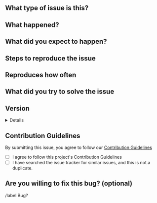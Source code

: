 <!--
  This issue template is for bug reports.
	There are other issue templates for feature requests and refactor proposals,
	so please use them if this is not a bug report.

	Also, you don't need to prefix the issue title with "Bug:", because it's
	managed by issue labels.
-->

<!-- 💖 Thanks for taking the time to fill out this bug report!
💁 Having trouble with deployment? [Ask the support chat.](https://matrix.to/#/#firefish-community:nitro.chat)
🔒 Found a security vulnerability? [Please disclose it responsibly.](https://firefish.dev/firefish/firefish/-/blob/develop/SECURITY.md)
🤝 By submitting this issue, you agree to follow our [Contribution Guidelines.](https://firefish.dev/firefish/firefish/-/blob/develop/CONTRIBUTING.md) -->

## What type of issue is this?
<!-- If this happens on your device and has to do with the user interface, it's client-side. If this happens on either with the API or the backend, or you got a server-side error in the client, it's server-side. -->

<!-- Uncomment (remove surrounding arrow signs) the following line(s) to specify the category of this issue. -->
<!-- /label Server -->
<!-- /label Client -->
<!-- /label Mobile -->
<!-- /label Third-party-client -->
<!-- /label Docs -->
<!-- /label "Build from source" -->
<!-- /label Container -->
<!-- /label "Firefish API" -->
<!-- /label "Mastodon API" -->

## What happened?
<!-- Please give us a brief description of what happened. -->


## What did you expect to happen?
<!-- Please give us a brief description of what you expected to happen. -->


## Steps to reproduce the issue
<!-- Please describe how to reproduce this issue (preferably, in a ordered list) -->


## Reproduces how often
<!-- Is it always reproducible, or is it conditional/probabilistic ? -->


## What did you try to solve the issue
<!-- Not to repeat the same thing, let us share what you have tried so far. -->


## Version
<!-- What version of firefish is your instance running? You can find this by the instance information page. -->


<details>

### Instance
<!-- What instance of firefish are you using? -->


### What browser are you using? (client-side issues only)


### What operating system are you using? (client-side issues only)


### How do you deploy Firefish on your server? (server-side issues only)


### What operating system are you using? (Server-side issues only)


### Relevant log output
<!-- Please copy and paste any relevant log output. -->


</details>

## Contribution Guidelines
By submitting this issue, you agree to follow our [Contribution Guidelines](https://firefish.dev/firefish/firefish/-/blob/develop/CONTRIBUTING.md)
- [ ] I agree to follow this project's Contribution Guidelines
- [ ] I have searched the issue tracker for similar issues, and this is not a duplicate.

## Are you willing to fix this bug? (optional)
<!-- Please uncomment the following line if you want to fix this bug -->
<!-- /assign me -->

<!--
	Please tell us how to fix this bug.
	As noted in the contribution guidelines, there is a good chance that your
	merge request will not be merged if there is no agreement with the project maintainers.
	However, we are currently so understaffed that it is virtually impossible to
	respond to every single proposal. So, feel free to implement it if there is no response
	for more than a week or there is a thumbs-up emoji reaction from the project maintainer(s).
-->




<!-- Do not edit the following line -->
/label Bug?
